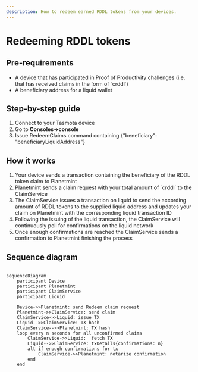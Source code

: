 ```yaml
---
description: How to redeem earned RDDL tokens from your devices.
---
```


# Redeeming RDDL tokens

## Pre-requirements

* A device that has participated in Proof of Productivity challenges (i.e. that has received claims in the form of \`crddl\`)
* A beneficiary address for a liquid wallet

## Step-by-step guide

1. Connect to your Tasmota device
2. Go to **Consoles->console**
3. Issue RedeemClaims command containing {"beneficiary": "beneficiaryLiquidAddress"}

## How it works

1. Your device sends a transaction containing the beneficiary of the RDDL token claim to Planetmint
2. Planetmint sends a claim request with your total amount of \`crddl\` to the ClaimService
3. The ClaimService issues a transaction on liquid to send the according amount of RDDL tokens to the supplied liquid address and updates your claim on Planetmint with the corresponding liquid transaction ID
4. &#x20;Following the issuing of the liquid transaction, the ClaimService will continuously poll for confirmations on the liquid network
5. Once enough confirmations are reached the ClaimService sends a confirmation to Planetmint finishing the process

## Sequence diagram

```mermaid

sequenceDiagram
    participant Device
    participant Planetmint
    participant ClaimService
    participant Liquid
    
    Device->>Planetmint: send Redeem claim request
    Planetmint->>ClaimService: send claim
    ClaimService->>Liquid: issue TX
    Liquid-->>ClaimService: TX hash
    ClaimService-->>Planetmint: TX hash
    loop every n seconds for all unconfirmed claims
        ClaimService->>Liquid:  fetch TX
        Liquid-->>ClaimService: txDetails{confirmations: n}
        alt if enough confirmations for tx
            ClaimService->>Planetmint: notarize confirmation
        end
    end 
```
